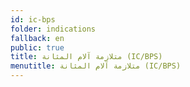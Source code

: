 ```yaml
---
id: ic-bps
folder: indications
fallback: en
public: true
title: متلازمة آلام المثانة (IC/BPS)
menutitle: متلازمة آلام المثانة (IC/BPS)
---
```

